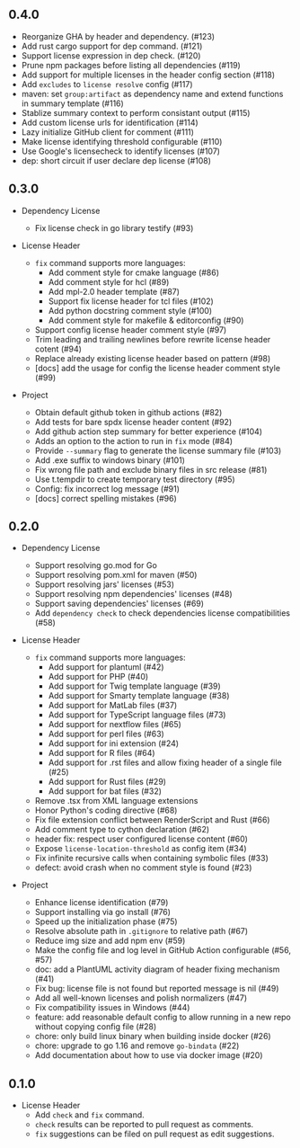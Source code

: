 ## 0.4.0
- Reorganize GHA by header and dependency. (#123)
- Add rust cargo support for dep command. (#121)
- Support license expression in dep check. (#120)
- Prune npm packages before listing all dependencies (#119)
- Add support for multiple licenses in the header config section (#118)
- Add `excludes` to `license resolve` config (#117)
- maven: set `group:artifact` as dependency name and extend functions in summary template (#116)
- Stablize summary context to perform consistant output (#115)
- Add custom license urls for identification (#114)
- Lazy initialize GitHub client for comment (#111)
- Make license identifying threshold configurable (#110)
- Use Google's licensecheck to identify licenses (#107)
- dep: short circuit if user declare dep license (#108)

## 0.3.0

- Dependency License
  - Fix license check in go library testify (#93)

- License Header
  - `fix` command supports more languages:
    - Add comment style for cmake language (#86)
    - Add comment style for hcl (#89)
    - Add mpl-2.0 header template (#87)
    - Support fix license header for tcl files (#102)
    - Add python docstring comment style (#100)
    - Add comment style for makefile & editorconfig (#90)
  - Support config license header comment style (#97)
  - Trim leading and trailing newlines before rewrite license header cotent (#94)
  - Replace already existing license header based on pattern (#98)
  - [docs] add the usage for config the license header comment style (#99)

- Project
  - Obtain default github token in github actions (#82)
  - Add tests for bare spdx license header content (#92)
  - Add github action step summary for better experience (#104)
  - Adds an option to the action to run in `fix` mode (#84)
  - Provide `--summary` flag to generate the license summary file (#103)
  - Add .exe suffix to windows binary (#101)
  - Fix wrong file path and exclude binary files in src release (#81)
  - Use t.tempdir to create temporary test directory (#95)
  - Config: fix incorrect log message (#91)
  - [docs] correct spelling mistakes (#96)

## 0.2.0

- Dependency License
  - Support resolving go.mod for Go
  - Support resolving pom.xml for maven (#50)
  - Support resolving jars' licenses (#53)
  - Support resolving npm dependencies' licenses (#48)
  - Support saving dependencies' licenses (#69)
  - Add `dependency check` to check dependencies license compatibilities (#58)

- License Header
  - `fix` command supports more languages:
    - Add support for plantuml (#42)
    - Add support for PHP (#40)
    - Add support for Twig template language (#39)
    - Add support for Smarty template language (#38)
    - Add support for MatLab files (#37)
    - Add support for TypeScript language files (#73)
    - Add support for nextflow files (#65)
    - Add support for perl files (#63)
    - Add support for ini extension (#24)
    - Add support for R files (#64)
    - Add support for .rst files and allow fixing header of a single file (#25)
    - Add support for Rust files (#29)
    - Add support for bat files (#32)
  - Remove .tsx from XML language extensions
  - Honor Python's coding directive (#68)
  - Fix file extension conflict between RenderScript and Rust (#66)
  - Add comment type to cython declaration (#62)
  - header fix: respect user configured license content (#60)
  - Expose `license-location-threshold` as config item (#34)
  - Fix infinite recursive calls when containing symbolic files (#33)
  - defect: avoid crash when no comment style is found (#23)

- Project
  - Enhance license identification (#79)
  - Support installing via go install (#76)
  - Speed up the initialization phase (#75)
  - Resolve absolute path in `.gitignore` to relative path (#67)
  - Reduce img size and add npm env (#59)
  - Make the config file and log level in GitHub Action configurable (#56, #57)
  - doc: add a PlantUML activity diagram of header fixing mechanism (#41)
  - Fix bug: license file is not found but reported message is nil (#49)
  - Add all well-known licenses and polish normalizers (#47)
  - Fix compatibility issues in Windows (#44)
  - feature: add reasonable default config to allow running in a new repo without copying config file (#28)
  - chore: only build linux binary when building inside docker (#26)
  - chore: upgrade to go 1.16 and remove `go-bindata` (#22)
  - Add documentation about how to use via docker image (#20)

## 0.1.0

- License Header
  + Add `check` and `fix` command.
  + `check` results can be reported to pull request as comments.
  + `fix` suggestions can be filed on pull request as edit suggestions.
